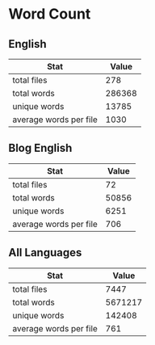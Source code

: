 # Word Count

## English

Stat | Value
---- | -----
total files | 278
total words | 286368
unique words | 13785
average words per file | 1030

## Blog English

Stat | Value
---- | -----
total files | 72
total words | 50856
unique words | 6251
average words per file | 706

## All Languages

Stat | Value
---- | -----
total files | 7447
total words | 5671217
unique words | 142408
average words per file | 761
